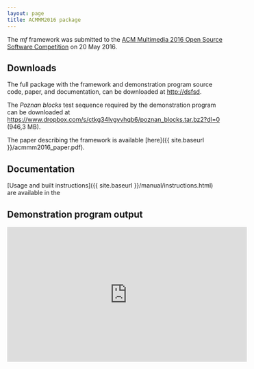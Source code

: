 ```yaml
---
layout: page
title: ACMMM2016 package
---
```


The _mf_ framework was submitted to the [ACM Multimedia 2016 Open Source Software Competition](http://www.acmmm.org/2016/?page_id=201) on 20 May 2016.

## Downloads
The full package with the framework and demonstration program source code, paper, and documentation, can be downloaded at
<http://dsfsd>.

The _Poznan blocks_ test sequence required by the demonstration program can be downloaded at <https://www.dropbox.com/s/ctkg34lvgyvhqb6/poznan_blocks.tar.bz2?dl=0> (946,3 MB).

The paper describing the framework is available [here]({{ site.baseurl }}/acmmm2016_paper.pdf).

## Documentation
[Usage and built instructions]({{ site.baseurl }}/manual/instructions.html) are available in the 

## Demonstration program output
<iframe width="560" height="315" src="https://www.youtube.com/embed/TqclMSlaEFY?rel=0&amp;controls=0&amp;showinfo=0" frameborder="0" allowfullscreen></iframe>
